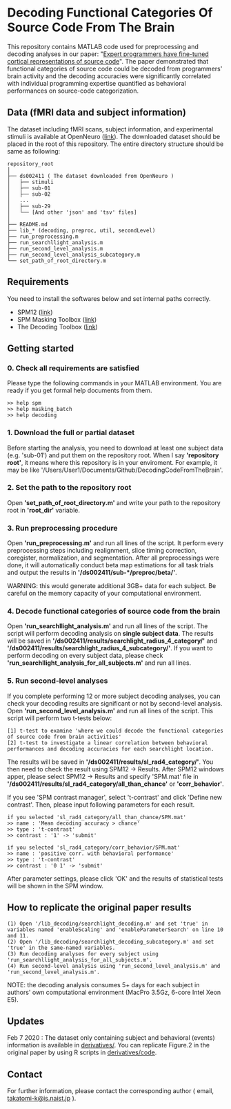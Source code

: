# Decoding Functional Categories Of Source Code From The Brain

This repository contains MATLAB code used for preprocessing and decoding analyses in our paper: "[Expert programmers have fine-tuned cortical representations of source code](https://www.biorxiv.org/content/10.1101/2020.01.28.923953v1)". The paper demonstrated that functional categories of source code could be decoded from programmers' brain activity and the decoding accuracies were significantly correlated with individual programming expertise quantified as behavioral performances on source-code categorization.

## Data (fMRI data and subject information)

The dataset including fMRI scans, subject information, and experimental stimuli is available at OpenNeuro ([link](https://openneuro.org/datasets/ds002411)).
The downloaded dataset should be placed in the root of this repository. The entire directory structure should be same as following:

```
repository_root
│
├── ds002411 ( The dataset downloaded from OpenNeuro )
│   ├── stimuli
│   ├── sub-01
│   ├── sub-02
│   ...
│   ├── sub-29
│   └── [And other 'json' and 'tsv' files]
│
├── README.md
├── lib_* (decoding, preproc, util, secondLevel)
├── run_preprocessing.m
├── run_searchllight_analysis.m
├── run_second_level_analysis.m
├── run_second_level_analysis_subcategory.m
└── set_path_of_root_directory.m
```

## Requirements

You need to install the softwares below and set internal paths correctly.

* SPM12 ([link](https://www.fil.ion.ucl.ac.uk/spm/software/spm12/))
* SPM Masking Toolbox ([link](http://www0.cs.ucl.ac.uk/staff/g.ridgway/masking/))
* The Decoding Toolbox ([link](https://sites.google.com/site/tdtdecodingtoolbox/))

## Getting started

### 0. Check all requirements are satisfied

Please type the following commands in your MATLAB environment. You are ready if you get formal help documents from them.

```
>> help spm
>> help masking_batch
>> help decoding
```

### 1. Download the full or partial dataset

Before starting the analysis, you need to download at least one subject data (e.g. 'sub-01') and put them on the repository root.
When I say **'repository root'**, it means where this repository is in your enviroment. For example, it may be like '/Users/User1/Documents/Github/DecodingCodeFromTheBrain'.

### 2. Set the path to the repository root

Open **'set_path_of_root_directory.m'** and write your path to the repository root in **'root_dir'** variable.

### 3. Run preprocessing procedure

Open **'run_preprocessing.m'** and run all lines of the script. It perform every preprocessing steps including realignment, slice timing correction, coregister, normalization, and segmentation. After all preprocessings were done, it will automatically conduct beta map estimations for all task trials and output the results in **'/ds002411/sub-*/preproc/beta/'**.

WARNING: this would generate additional 3GB+ data for each subject. Be careful on the memory capacity of your computational environment.

### 4. Decode functional categories of source code from the brain

Open **'run_searchllight_analysis.m'** and run all lines of the script. The script will perform decoding analysis on **single subject data**. 
The results will be saved in **'/ds002411/results/searchlight_radius_4_category/'** and **'/ds002411/results/searchlight_radius_4_subcategory/'**.
If you want to perform decoding on every subject data, please check **'run_searchllight_analysis_for_all_subjects.m'** and run all lines.

### 5. Run second-level analyses

If you complete performing 12 or more subject decoding analyses, you can check your decoding results are significant or not by second-level analysis.
Open **'run_second_level_analysis.m'** and run all lines of the script. This script will perform two t-tests below:

```
[1] t-test to examine 'where we could decode the functional categories of source code from brain activities'
[2] t-test to investigate a linear correlation between behavioral performances and decoding accuracies for each searchlight location.
```

The results will be saved in **'/ds002411/results/sl_rad4_category/'**. You then need to check the result using SPM12 -> Results. After SPM12 windows apper, please select SPM12 -> Results and specify 'SPM.mat' file in **'/ds002411/results/sl_rad4_category/all_than_chance'** or **'corr_behavior'**.

If you see 'SPM contrast manager', select 't-contrast' and click 'Define new contrast'. Then, please input following parameters for each result.

```
if you selected 'sl_rad4_category/all_than_chance/SPM.mat'
>> name : 'Mean decoding accuracy > chance'
>> type : 't-contrast'
>> contrast : '1' -> 'submit'

if you selected 'sl_rad4_category/corr_behavior/SPM.mat'
>> name : 'positive corr. with behavioral performance'
>> type : 't-contrast'
>> contrast : '0 1' -> 'submit'
```

After parameter settings, please click 'OK' and the results of statistical tests will be shown in the SPM window.

## How to replicate the original paper results

```
(1) Open '/lib_decoding/searchlight_decoding.m' and set 'true' in variables named 'enableScaling' and 'enableParameterSearch' on line 10 and 11.
(2) Open '/lib_decoding/searchlight_decoding_subcategory.m' and set 'true' in the same-named variables.
(3) Run decoding analyses for every subject using 'run_searchllight_analysis_for_all_subjects.m'.
(4) Run second-level analysis using 'run_second_level_analysis.m' and 'run_second_level_analysis.m'.
```

NOTE: the decoding analysis consumes 5+ days for each subject in authors' own computational environment (MacPro 3.5Gz, 6-core Intel Xeon E5).

## Updates

Feb 7 2020 :
The dataset only containing subject and behavioral (events) information is available in [derivatives/](derivatives/).
You can replicate Figure.2 in the original paper by using R scripts in [derivatives/code](derivatives/code/).

## Contact

For further information, please contact the corresponding author ( email, takatomi-k@is.naist.jp ).